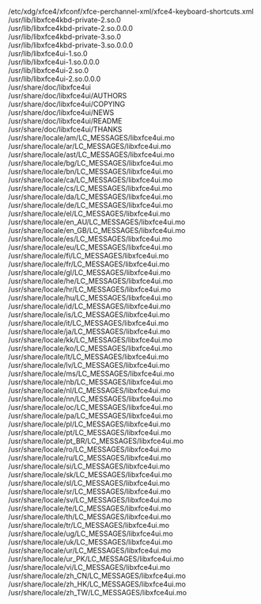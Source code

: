 /etc/xdg/xfce4/xfconf/xfce-perchannel-xml/xfce4-keyboard-shortcuts.xml  
/usr/lib/libxfce4kbd-private-2.so.0  
/usr/lib/libxfce4kbd-private-2.so.0.0.0  
/usr/lib/libxfce4kbd-private-3.so.0  
/usr/lib/libxfce4kbd-private-3.so.0.0.0  
/usr/lib/libxfce4ui-1.so.0  
/usr/lib/libxfce4ui-1.so.0.0.0  
/usr/lib/libxfce4ui-2.so.0  
/usr/lib/libxfce4ui-2.so.0.0.0  
/usr/share/doc/libxfce4ui  
/usr/share/doc/libxfce4ui/AUTHORS  
/usr/share/doc/libxfce4ui/COPYING  
/usr/share/doc/libxfce4ui/NEWS  
/usr/share/doc/libxfce4ui/README  
/usr/share/doc/libxfce4ui/THANKS  
/usr/share/locale/am/LC\_MESSAGES/libxfce4ui.mo  
/usr/share/locale/ar/LC\_MESSAGES/libxfce4ui.mo  
/usr/share/locale/ast/LC\_MESSAGES/libxfce4ui.mo  
/usr/share/locale/bg/LC\_MESSAGES/libxfce4ui.mo  
/usr/share/locale/bn/LC\_MESSAGES/libxfce4ui.mo  
/usr/share/locale/ca/LC\_MESSAGES/libxfce4ui.mo  
/usr/share/locale/cs/LC\_MESSAGES/libxfce4ui.mo  
/usr/share/locale/da/LC\_MESSAGES/libxfce4ui.mo  
/usr/share/locale/de/LC\_MESSAGES/libxfce4ui.mo  
/usr/share/locale/el/LC\_MESSAGES/libxfce4ui.mo  
/usr/share/locale/en\_AU/LC\_MESSAGES/libxfce4ui.mo  
/usr/share/locale/en\_GB/LC\_MESSAGES/libxfce4ui.mo  
/usr/share/locale/es/LC\_MESSAGES/libxfce4ui.mo  
/usr/share/locale/eu/LC\_MESSAGES/libxfce4ui.mo  
/usr/share/locale/fi/LC\_MESSAGES/libxfce4ui.mo  
/usr/share/locale/fr/LC\_MESSAGES/libxfce4ui.mo  
/usr/share/locale/gl/LC\_MESSAGES/libxfce4ui.mo  
/usr/share/locale/he/LC\_MESSAGES/libxfce4ui.mo  
/usr/share/locale/hr/LC\_MESSAGES/libxfce4ui.mo  
/usr/share/locale/hu/LC\_MESSAGES/libxfce4ui.mo  
/usr/share/locale/id/LC\_MESSAGES/libxfce4ui.mo  
/usr/share/locale/is/LC\_MESSAGES/libxfce4ui.mo  
/usr/share/locale/it/LC\_MESSAGES/libxfce4ui.mo  
/usr/share/locale/ja/LC\_MESSAGES/libxfce4ui.mo  
/usr/share/locale/kk/LC\_MESSAGES/libxfce4ui.mo  
/usr/share/locale/ko/LC\_MESSAGES/libxfce4ui.mo  
/usr/share/locale/lt/LC\_MESSAGES/libxfce4ui.mo  
/usr/share/locale/lv/LC\_MESSAGES/libxfce4ui.mo  
/usr/share/locale/ms/LC\_MESSAGES/libxfce4ui.mo  
/usr/share/locale/nb/LC\_MESSAGES/libxfce4ui.mo  
/usr/share/locale/nl/LC\_MESSAGES/libxfce4ui.mo  
/usr/share/locale/nn/LC\_MESSAGES/libxfce4ui.mo  
/usr/share/locale/oc/LC\_MESSAGES/libxfce4ui.mo  
/usr/share/locale/pa/LC\_MESSAGES/libxfce4ui.mo  
/usr/share/locale/pl/LC\_MESSAGES/libxfce4ui.mo  
/usr/share/locale/pt/LC\_MESSAGES/libxfce4ui.mo  
/usr/share/locale/pt\_BR/LC\_MESSAGES/libxfce4ui.mo  
/usr/share/locale/ro/LC\_MESSAGES/libxfce4ui.mo  
/usr/share/locale/ru/LC\_MESSAGES/libxfce4ui.mo  
/usr/share/locale/si/LC\_MESSAGES/libxfce4ui.mo  
/usr/share/locale/sk/LC\_MESSAGES/libxfce4ui.mo  
/usr/share/locale/sl/LC\_MESSAGES/libxfce4ui.mo  
/usr/share/locale/sr/LC\_MESSAGES/libxfce4ui.mo  
/usr/share/locale/sv/LC\_MESSAGES/libxfce4ui.mo  
/usr/share/locale/te/LC\_MESSAGES/libxfce4ui.mo  
/usr/share/locale/th/LC\_MESSAGES/libxfce4ui.mo  
/usr/share/locale/tr/LC\_MESSAGES/libxfce4ui.mo  
/usr/share/locale/ug/LC\_MESSAGES/libxfce4ui.mo  
/usr/share/locale/uk/LC\_MESSAGES/libxfce4ui.mo  
/usr/share/locale/ur/LC\_MESSAGES/libxfce4ui.mo  
/usr/share/locale/ur\_PK/LC\_MESSAGES/libxfce4ui.mo  
/usr/share/locale/vi/LC\_MESSAGES/libxfce4ui.mo  
/usr/share/locale/zh\_CN/LC\_MESSAGES/libxfce4ui.mo  
/usr/share/locale/zh\_HK/LC\_MESSAGES/libxfce4ui.mo  
/usr/share/locale/zh\_TW/LC\_MESSAGES/libxfce4ui.mo  
